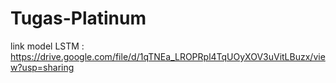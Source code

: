 # Tugas-Platinum

link model LSTM :
https://drive.google.com/file/d/1qTNEa_LROPRpl4TqUOyXOV3uVitLBuzx/view?usp=sharing
